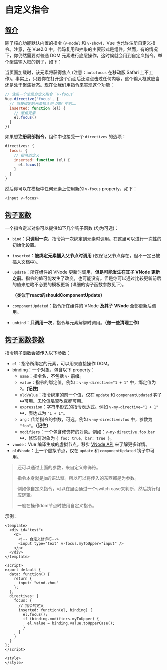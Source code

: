 # 自定义指令

## [简介](https://cn.vuejs.org/v2/guide/custom-directive.html#简介)

除了核心功能默认内置的指令 (`v-model` 和 `v-show`)，Vue 也允许注册自定义指令。注意，在 Vue2.0 中，代码复用和抽象的主要形式是组件。然而，有的情况下，你仍然需要对普通 DOM 元素进行底层操作，这时候就会用到自定义指令。举个聚焦输入框的例子，如下：

当页面加载时，该元素将获得焦点 (注意：`autofocus` 在移动版 Safari 上不工作)。事实上，只要你在打开这个页面后还没点击过任何内容，这个输入框就应当还是处于聚焦状态。现在让我们用指令来实现这个功能：

```js
// 注册一个全局自定义指令 `v-focus`
Vue.directive('focus', {
  // 当被绑定的元素插入到 DOM 中时……
  inserted: function (el) {
    // 聚焦元素
    el.focus()
  }
})
```

如果想**注册局部指令**，组件中也接受一个 `directives` 的选项：

```js
directives: {
  focus: {
    // 指令的定义
    inserted: function (el) {
      el.focus()
    }
  }
}
```

然后你可以在模板中任何元素上使用新的 `v-focus` property，如下：

```js
<input v-focus>
```

## [钩子函数](https://cn.vuejs.org/v2/guide/custom-directive.html#钩子函数)

一个指令定义对象可以提供如下几个钩子函数 (均为可选)：

- `bind`：**只调用一次**，指令第一次绑定到元素时调用。在这里可以进行一次性的初始化设置。

- `inserted`：**被绑定元素插入父节点时调用** (仅保证父节点存在，但不一定已被插入文档中)。

- `update`：所在组件的 VNode 更新时调用，**但是可能发生在其子 VNode 更新之前**。指令的值可能发生了改变，也可能没有。但是你可以通过比较更新前后的值来忽略不必要的模板更新 (详细的钩子函数参数见下)。

  **（类似于react的shouldComponentUpdate）**

- `componentUpdated`：指令所在组件的 VNode **及其子 VNode** 全部更新后调用。
- `unbind`：**只调用一次**，指令与元素解绑时调用。**（做一些清理工作）**

## [钩子函数参数](https://cn.vuejs.org/v2/guide/custom-directive.html#钩子函数参数)

指令钩子函数会被传入以下参数：

- `el`：指令所绑定的元素，可以用来直接操作 DOM。
- binding：一个对象，包含以下 property：
  - `name`：指令名，不包括 `v-` 前缀。
  - `value`：指令的绑定值，例如：`v-my-directive="1 + 1"` 中，绑定值为 `2`。**(记住)**
  - `oldValue`：指令绑定的前一个值，仅在 `update` 和 `componentUpdated` 钩子中可用。无论值是否改变都可用。
  - `expression`：字符串形式的指令表达式。例如 `v-my-directive="1 + 1"` 中，表达式为 `"1 + 1"`。
  - `arg`：传给指令的参数，可选。例如 `v-my-directive:foo` 中，参数为 `"foo"`。**（记住）**
  - `modifiers`：一个包含修饰符的对象。例如：`v-my-directive.foo.bar` 中，修饰符对象为 `{ foo: true, bar: true }`。
- `vnode`：Vue 编译生成的虚拟节点。移步 [VNode API](https://cn.vuejs.org/v2/api/#VNode-接口) 来了解更多详情。
- `oldVnode`：上一个虚拟节点，仅在 `update` 和 `componentUpdated` 钩子中可用。

>还可以通过上面的参数，来自定义修饰符。
>
>指令本身就是js的语法糖。所以可以将传入的东西都是为参数。
>
>例如像自定义指令，可以在里面通过一个switch case来判断，然后执行相应逻辑。
>
>一般在操作dom节点时使用自定义指令。



示例：

```vue
<template>
  <div id="test">
    <p>
      <!-- 自定义修饰符-->
      <input type="text" v-focus.myToUpper="input" />
    </p>
  </div>
</template>

<script>
export default {
  data: function() {
    return {
      input: "wind-zhou"
    };
  },
  directives: {
    focus: {
      // 指令的定义
      inserted: function(el, binding) {
        el.focus();
        if (binding.modifiers.myToUpper) {
          el.value = binding.value.toUpperCase();
        }
      }
    }
  }
};
</script>

<style>
</style>
```





